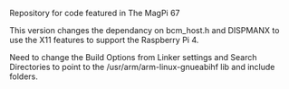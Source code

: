 Repository for code featured in The MagPi 67

This version changes the dependancy on bcm_host.h and DISPMANX to use the X11 features to support the Raspberry Pi 4. 

Need to change the Build Options from Linker settings and Search Directories to point to the /usr/arm/arm-linux-gnueabihf lib and include folders.
